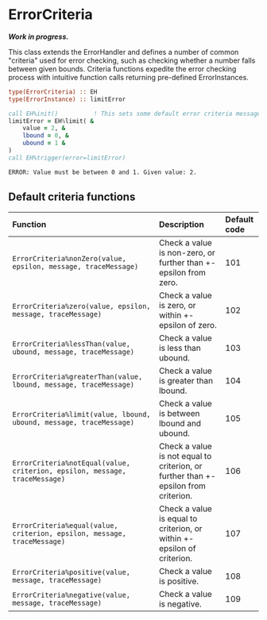 # ErrorCriteria

***Work in progress.***

This class extends the ErrorHandler and defines a number of common "criteria" used for error checking, such as checking whether a number falls between given bounds. Criteria functions expedite the error checking process with intuitive function calls returning pre-defined ErrorInstances.

```fortran
type(ErrorCriteria) :: EH
type(ErrorInstance) :: limitError

call EH%init()          ! This sets some default error criteria messages
limitError = EH%limit( &
    value = 2, &
    lbound = 0, &
    ubound = 1 &
)
call EH%trigger(error=limitError)
```
```bash
ERROR: Value must be between 0 and 1. Given value: 2.
```

## Default criteria functions

| Function | Description | Default code |
| :--- | :--- | :--- |
| `ErrorCriteria%nonZero(value, epsilon, message, traceMessage)` | Check a value is non-zero, or further than +- epsilon from zero. | 101 |
| `ErrorCriteria%zero(value, epsilon, message, traceMessage)` | Check a value is zero, or within +- epsilon of zero. | 102 |
| `ErrorCriteria%lessThan(value, ubound, message, traceMessage)` | Check a value is less than ubound. | 103 |
| `ErrorCriteria%greaterThan(value, lbound, message, traceMessage)` | Check a value is greater than lbound. | 104 |
| `ErrorCriteria%limit(value, lbound, ubound, message, traceMessage)` | Check a value is between lbound and ubound. | 105 |
| `ErrorCriteria%notEqual(value, criterion, epsilon, message, traceMessage)` | Check a value is not equal to criterion, or further than +- epsilon from criterion. | 106 |
| `ErrorCriteria%equal(value, criterion, epsilon, message, traceMessage)` | Check a value is equal to criterion, or within +- epsilon of criterion. | 107 |
| `ErrorCriteria%positive(value, message, traceMessage)` | Check a value is positive. | 108 |
| `ErrorCriteria%negative(value, message, traceMessage)` | Check a value is negative. | 109 |
